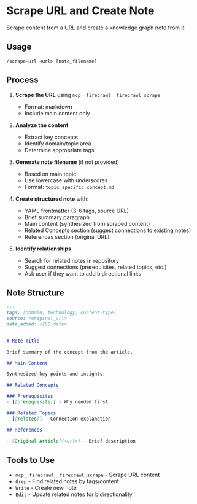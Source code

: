 # Scrape URL and Create Note

Scrape content from a URL and create a knowledge graph note from it.

## Usage

`/scrape-url <url> [note_filename]`

## Process

1. **Scrape the URL** using `mcp__firecrawl__firecrawl_scrape`
   - Format: markdown
   - Include main content only

2. **Analyze the content**
   - Extract key concepts
   - Identify domain/topic area
   - Determine appropriate tags

3. **Generate note filename** (if not provided)
   - Based on main topic
   - Use lowercase with underscores
   - Format: `topic_specific_concept.md`

4. **Create structured note** with:
   - YAML frontmatter (3-6 tags, source URL)
   - Brief summary paragraph
   - Main content (synthesized from scraped content)
   - Related Concepts section (suggest connections to existing notes)
   - References section (original URL)

5. **Identify relationships**
   - Search for related notes in repository
   - Suggest connections (prerequisites, related topics, etc.)
   - Ask user if they want to add bidirectional links

## Note Structure

```markdown
---
tags: [domain, technology, content-type]
source: <original_url>
date_added: <ISO_date>
---

# Note Title

Brief summary of the concept from the article.

## Main Content

Synthesized key points and insights.

## Related Concepts

### Prerequisites
- [[prerequisite]] - Why needed first

### Related Topics
- [[related]] - Connection explanation

## References

- [Original Article](<url>) - Brief description
```

## Tools to Use

- `mcp__firecrawl__firecrawl_scrape` - Scrape URL content
- `Grep` - Find related notes by tags/content
- `Write` - Create new note
- `Edit` - Update related notes for bidirectionality
